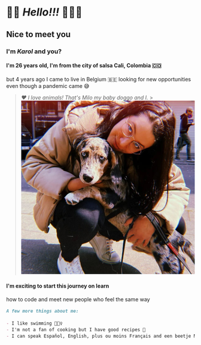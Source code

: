 # 👋🏻 _Hello!!!_ 🙋🏻‍♀️

## Nice to meet you

### I'm _Karol_ and you?

#### I'm 26 years old, I'm from the city of salsa Cali, Colombia 🇨🇴

but 4 years ago I came to live in Belgium 🇧🇪 looking for new opportunities even
though a pandemic came 😅

> _❤️ I love animals! That's Milo my baby doggo and I._ >
> ![image](./student-bios/img/milo.png)

#### I'm exciting to start this journey on learn

how to code and meet new people who feel the same way

```Markdown
A few more things about me:

- I like swimming 🏊🏻‍♀️
- I'm not a fan of cooking but I have good recipes 🙈
- I can speak Español, English, plus ou moins Français and een beetje Nederlands 🤓
```
